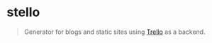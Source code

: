 # stello

> Generator for blogs and static sites using [Trello](https://trello.com/) as a
> backend.
